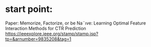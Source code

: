 # start point:
Paper: Memorize, Factorize, or be Na¨ıve: Learning Optimal Feature Interaction Methods for CTR Prediction 
https://ieeexplore.ieee.org/stamp/stamp.jsp?tp=&arnumber=9835208&tag=1

